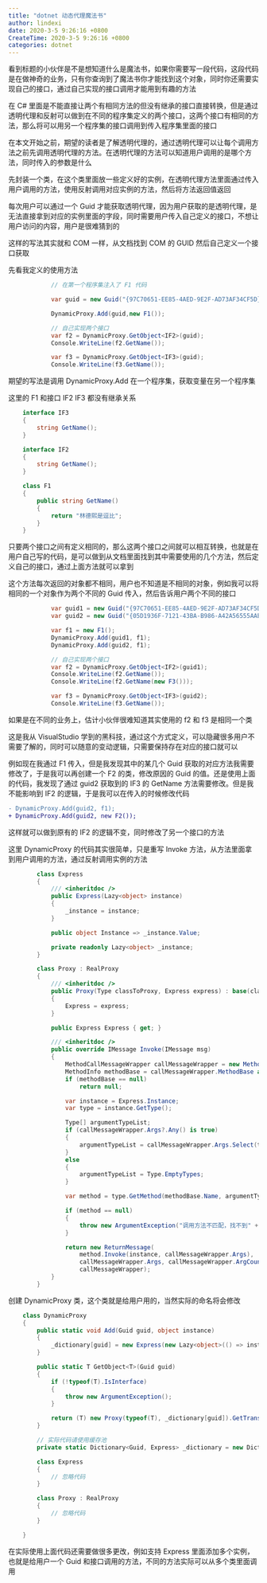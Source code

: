 ```yaml
---
title: "dotnet 动态代理魔法书"
author: lindexi
date: 2020-3-5 9:26:16 +0800
CreateTime: 2020-3-5 9:26:16 +0800
categories: dotnet
---
```


看到标题的小伙伴是不是想知道什么是魔法书，如果你需要写一段代码，这段代码是在做神奇的业务，只有你查询到了魔法书你才能找到这个对象，同时你还需要实现自己的接口，通过自己实现的接口调用才能用到有趣的方法

<!--more-->



在 C# 里面是不能直接让两个有相同方法的但没有继承的接口直接转换，但是通过透明代理和反射可以做到在不同的程序集定义的两个接口，这两个接口有相同的方法，那么将可以用另一个程序集的接口调用到传入程序集里面的接口

在本文开始之前，期望的读者是了解透明代理的，通过透明代理可以让每个调用方法之前先调用透明代理的方法。在透明代理的方法可以知道用户调用的是哪个方法，同时传入的参数是什么

先封装一个类，在这个类里面放一些定义好的实例，在透明代理方法里面通过传入用户调用的方法，使用反射调用对应实例的方法，然后将方法返回值返回

每次用户可以通过一个 Guid 才能获取透明代理，因为用户获取的是透明代理，是无法直接拿到对应的实例里面的字段，同时需要用户传入自己定义的接口，不想让用户访问的内容，用户是很难猜到的

这样的写法其实就和 COM 一样，从文档找到 COM 的 GUID 然后自己定义一个接口获取

先看我定义的使用方法

```csharp
            // 在第一个程序集注入了 F1 代码

            var guid = new Guid("{97C70651-EE85-4AED-9E2F-AD73AF34CF5D}");

            DynamicProxy.Add(guid,new F1());

            // 自己实现两个接口
            var f2 = DynamicProxy.GetObject<IF2>(guid);
            Console.WriteLine(f2.GetName());

            var f3 = DynamicProxy.GetObject<IF3>(guid);
            Console.WriteLine(f3.GetName());
```

期望的写法是调用 DynamicProxy.Add 在一个程序集，获取变量在另一个程序集

这里的 F1 和接口 IF2 IF3 都没有继承关系

```csharp
    interface IF3
    {
        string GetName();
    }

    interface IF2
    {
        string GetName();
    }

    class F1
    {
        public string GetName()
        {
            return "林德熙是逗比";
        }
    }
```

只要两个接口之间有定义相同的，那么这两个接口之间就可以相互转换，也就是在用户自己写的代码，是可以做到从文档里面找到其中需要使用的几个方法，然后定义自己的接口，通过上面方法就可以拿到

这个方法每次返回的对象都不相同，用户也不知道是不相同的对象，例如我可以将相同的一个对象作为两个不同的 Guid 传入，然后告诉用户两个不同的接口

```csharp
            var guid1 = new Guid("{97C70651-EE85-4AED-9E2F-AD73AF34CF5D}");
            var guid2 = new Guid("{05D1936F-7121-43BA-B986-A42A56555AAE}");

            var f1 = new F1();
            DynamicProxy.Add(guid1, f1);
            DynamicProxy.Add(guid2, f1);

            // 自己实现两个接口
            var f2 = DynamicProxy.GetObject<IF2>(guid1);
            Console.WriteLine(f2.GetName());
            Console.WriteLine(f2.GetName(new F3()));

            var f3 = DynamicProxy.GetObject<IF3>(guid2);
            Console.WriteLine(f3.GetName());
```

如果是在不同的业务上，估计小伙伴很难知道其实使用的 f2 和 f3 是相同一个类

这是我从 VisualStudio 学到的黑科技，通过这个方式定义，可以隐藏很多用户不需要了解的，同时可以随意的变动逻辑，只需要保持存在对应的接口就可以

例如现在我通过 F1 传入，但是我发现其中的某几个 Guid 获取的对应方法我需要修改了，于是我可以再创建一个 F2 的类，修改原因的 Guid 的值。还是使用上面的代码，我发现了通过 guid2 获取到的 IF3 的 GetName 方法需要修改。但是我不能影响到 IF2 的逻辑，于是我可以在传入的时候修改代码

```diff
- DynamicProxy.Add(guid2, f1);
+ DynamicProxy.Add(guid2, new F2());
```

这样就可以做到原有的 IF2 的逻辑不变，同时修改了另一个接口的方法

这里 DynamicProxy 的代码其实很简单，只是重写 Invoke 方法，从方法里面拿到用户调用的方法，通过反射调用实例的方法

```csharp
        class Express
        {
            /// <inheritdoc />
            public Express(Lazy<object> instance)
            {
                _instance = instance;
            }

            public object Instance => _instance.Value;

            private readonly Lazy<object> _instance;
        }

        class Proxy : RealProxy
        {
            /// <inheritdoc />
            public Proxy(Type classToProxy, Express express) : base(classToProxy)
            {
                Express = express;
            }

            public Express Express { get; }

            /// <inheritdoc />
            public override IMessage Invoke(IMessage msg)
            {
                MethodCallMessageWrapper callMessageWrapper = new MethodCallMessageWrapper((IMethodCallMessage) msg);
                MethodInfo methodBase = callMessageWrapper.MethodBase as MethodInfo;
                if (methodBase == null)
                    return null;

                var instance = Express.Instance;
                var type = instance.GetType();

                Type[] argumentTypeList;
                if (callMessageWrapper.Args?.Any() is true)
                {
                    argumentTypeList = callMessageWrapper.Args.Select(temp => temp.GetType()).ToArray();
                }
                else
                {
                    argumentTypeList = Type.EmptyTypes;
                }

                var method = type.GetMethod(methodBase.Name, argumentTypeList);

                if (method == null)
                {
                    throw new ArgumentException("调用方法不匹配，找不到" + methodBase + "方法");
                }

                return new ReturnMessage(
                    method.Invoke(instance, callMessageWrapper.Args),
                    callMessageWrapper.Args, callMessageWrapper.ArgCount, callMessageWrapper.LogicalCallContext,
                    callMessageWrapper);
            }
        }
```

创建 DynamicProxy 类，这个类就是给用户用的，当然实际的命名将会修改

```csharp
    class DynamicProxy
    {
        public static void Add(Guid guid, object instance)
        {
            _dictionary[guid] = new Express(new Lazy<object>(() => instance));
        }

        public static T GetObject<T>(Guid guid)
        {
            if (!typeof(T).IsInterface)
            {
                throw new ArgumentException();
            }

            return (T) new Proxy(typeof(T), _dictionary[guid]).GetTransparentProxy();
        }

        // 实际代码请使用缓存池
        private static Dictionary<Guid, Express> _dictionary = new Dictionary<Guid, Express>();

        class Express
        {
        	// 忽略代码
        }

        class Proxy : RealProxy
        {
        	// 忽略代码
        }

    }
```

在实际使用上面代码还需要做很多更改，例如支持 Express 里面添加多个实例，也就是给用户一个 Guid 和接口调用的方法，不同的方法实际可以从多个类里面调用


